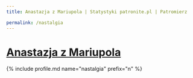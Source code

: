 ```yaml
---
title: Anastazja z Mariupola | Statystyki patronite.pl | Patromierz

permalink: /nastalgia
---
```


# [Anastazja z Mariupola](https://patronite.pl/nastalgia)

{% include profile.md name="nastalgia" prefix="n" %}
